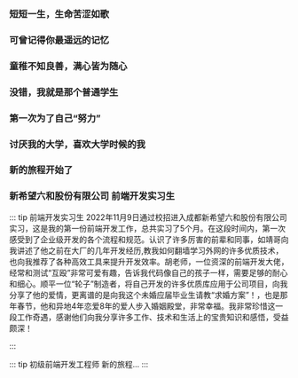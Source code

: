 ### 短短一生，生命苦涩如歌

### 可曾记得你最遥远的记忆

### 童稚不知良善，满心皆为随心

### 没错，我就是那个普通学生

### 第一次为了自己“努力”

### 讨厌我的大学，喜欢大学时候的我

### 新的旅程开始了

### 新希望六和股份有限公司 <Badge type="info">前端开发实习生</Badge>

::: tip 前端开发实习生
2022年11月9日通过校招进入成都新希望六和股份有限公司实习，这是我的第一份前端开发工作，总共实习了5个月。在这段时间内，第一次感受到了企业级开发的各个流程和规范。认识了许多厉害的前辈和同事，如靖哥向我讲述了他之前在大厂的几年开发经历,教我如何翻墙学习外网的许多优质技术，也向我推荐了各种高效工具来提升开发效率。胡老师，一位资深的前端开发大佬，经常和测试“互殴”非常可爱有趣，告诉我代码像自己的孩子一样，需要足够的耐心和细心。顺平一位“轮子”制造者，将自己开发的许多优质库应用于公司项目，向我分享了他的爱情，更离谱的是向我这个未婚应届毕业生请教“求婚方案”！，也是那年春节，他和异地4年恋爱8年的爱人步入婚姻殿堂，非常幸福。我非常珍惜这一段工作奇遇，感谢他们向我分享许多工作、技术和生活上的宝贵知识和感悟，受益颇深！

:::

::: tip 初级前端开发工程师
新的旅程...
:::

